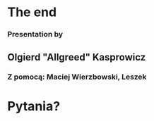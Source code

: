 # The end

### Presentation by
## Olgierd "Allgreed" Kasprowicz

### Z pomocą: Maciej Wierzbowski, Leszek




# Pytania?

<!-- Some kind of mention of HS -->
